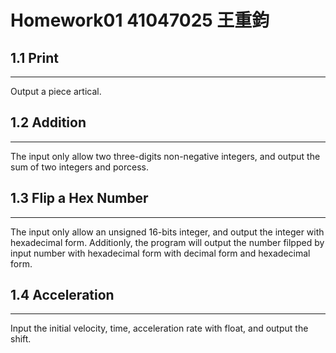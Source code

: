 # Homework01  41047025 王重鈞


## 1.1 Print
---
Output a piece artical.



## 1.2 Addition
---
The input only allow two three-digits non-negative integers, 
and output the sum of two integers and porcess.


## 1.3 Flip a Hex Number
---
The input only allow an unsigned 16-bits integer, 
and output the integer with hexadecimal form.
Additionly, the program will output the number filpped by input number with hexadecimal form 
with decimal form and hexadecimal form.


## 1.4 Acceleration
---
Input the initial velocity, time, acceleration rate with float,
and output the shift.